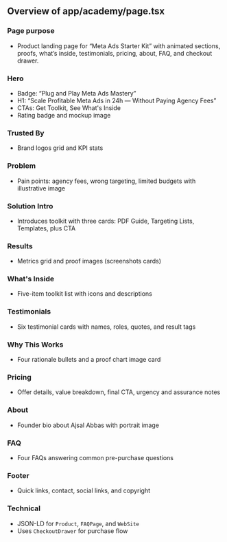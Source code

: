 ## Overview of app/academy/page.tsx

### Page purpose
- Product landing page for “Meta Ads Starter Kit” with animated sections, proofs, what’s inside, testimonials, pricing, about, FAQ, and checkout drawer.

### Hero
- Badge: “Plug and Play Meta Ads Mastery”
- H1: “Scale Profitable Meta Ads in 24h — Without Paying Agency Fees”
- CTAs: Get Toolkit, See What's Inside
- Rating badge and mockup image

### Trusted By
- Brand logos grid and KPI stats

### Problem
- Pain points: agency fees, wrong targeting, limited budgets with illustrative image

### Solution Intro
- Introduces toolkit with three cards: PDF Guide, Targeting Lists, Templates, plus CTA

### Results
- Metrics grid and proof images (screenshots cards)

### What's Inside
- Five-item toolkit list with icons and descriptions

### Testimonials
- Six testimonial cards with names, roles, quotes, and result tags

### Why This Works
- Four rationale bullets and a proof chart image card

### Pricing
- Offer details, value breakdown, final CTA, urgency and assurance notes

### About
- Founder bio about Ajsal Abbas with portrait image

### FAQ
- Four FAQs answering common pre-purchase questions

### Footer
- Quick links, contact, social links, and copyright

### Technical
- JSON-LD for `Product`, `FAQPage`, and `WebSite`
- Uses `CheckoutDrawer` for purchase flow



